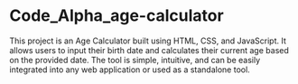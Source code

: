 # Code_Alpha_age-calculator
This project is an Age Calculator built using HTML, CSS, and JavaScript. It allows users to input their birth date and calculates their current age based on the provided date. The tool is simple, intuitive, and can be easily integrated into any web application or used as a standalone tool.
